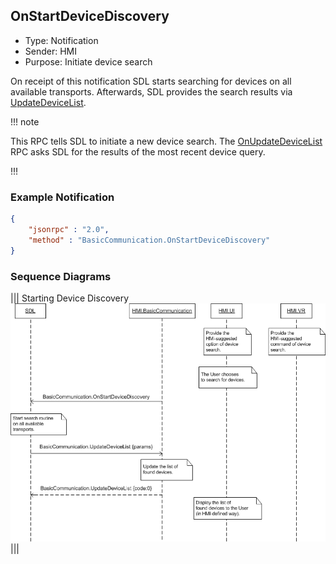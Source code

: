 ## OnStartDeviceDiscovery

  * Type: Notification
  * Sender: HMI
  * Purpose: Initiate device search

On receipt of this notification SDL starts searching for devices on all available transports. Afterwards, SDL provides the search results via [UpdateDeviceList](../UpdateDeviceList).

!!! note

This RPC tells SDL to initiate a new device search. The [OnUpdateDeviceList](../OnUpdateDeviceList) RPC asks SDL for the results of the most recent device query.

!!!

### Example Notification
```json
{
	"jsonrpc" : "2.0",
	"method" : "BasicCommunication.OnStartDeviceDiscovery"
}
```

### Sequence Diagrams
|||
Starting Device Discovery
![OnStartDeviceDiscovery](./assets/OnStartDeviceDiscovery.png)
|||
